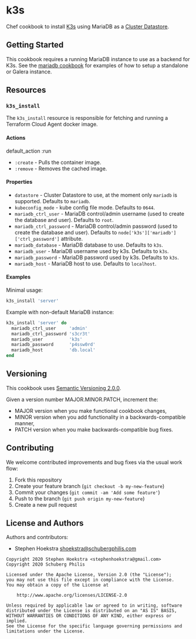 # k3s

Chef cookbook to install [K3s](https://k3s.io/) using MariaDB as a [Cluster Datastore](https://rancher.com/docs/k3s/latest/en/installation/datastore/).

## Getting Started

This cookbook requires a running MariaDB instance to use as a backend for K3s. See the [mariadb cookbook](https://supermarket.chef.io/cookbooks/mariadb) for examples of how to setup a standalone or Galera instance.

## Resources

### `k3s_install`

The `k3s_install` resource is responsible for fetching and running a Terraform Cloud Agent docker image.

#### Actions

default_action :run

* `:create` -  Pulls the container image.
* `:remove` - Removes the cached image.

#### Properties

* `datastore` - Cluster Datastore to use, at the moment only `mariadb` is supported. Defaults to `mariadb`.
* `kubeconfig_mode` - kube config file mode. Defaults to `0644`.
* `mariadb_ctrl_user` - MariaDB control/admin username (used to create the database and user). Defaults to `root`.
* `mariadb_ctrl_password` - MariaDB control/admin password (used to create the database and user). Defaults to `node['k3s']['mariadb']['ctrl_password']` attribute.
* `mariadb_database` - MariaDB database to use. Defaults to `k3s`.
* `mariadb_user` - MariaDB username used by k3s. Defaults to `k3s`.
* `mariadb_password` - MariaDB password used by k3s. Defaults to `k3s`.
* `mariadb_host` - MariaDB host to use. Defaults to `localhost`.

#### Examples

Minimal usage:

```ruby
k3s_install 'server'
```

Example with non-default MariaDB instance:

```ruby
k3s_install 'server' do
  mariadb_ctrl_user     'admin'
  mariadb_ctrl_password 's3cr3t'
  mariadb_user          'k3s'
  mariadb_password      'p4ssw0rd'
  mariadb_host          'db.local'
end
```

## Versioning

This cookbook uses [Semantic Versioning 2.0.0](http://semver.org/).

Given a version number MAJOR.MINOR.PATCH, increment the:

* MAJOR version when you make functional cookbook changes,
* MINOR version when you add functionality in a backwards-compatible manner,
* PATCH version when you make backwards-compatible bug fixes.

## Contributing

We welcome contributed improvements and bug fixes via the usual work flow:

1. Fork this repository
1. Create your feature branch (`git checkout -b my-new-feature`)
1. Commit your changes (`git commit -am 'Add some feature'`)
1. Push to the branch (`git push origin my-new-feature`)
1. Create a new pull request

## License and Authors

Authors and contributors:

* Stephen Hoekstra <shoekstra@schubergphilis.com>

```
Copyright 2020 Stephen Hoekstra <stephenhoekstra@gmail.com>
Copyright 2020 Schuberg Philis

Licensed under the Apache License, Version 2.0 (the "License");
you may not use this file except in compliance with the License.
You may obtain a copy of the License at

    http://www.apache.org/licenses/LICENSE-2.0

Unless required by applicable law or agreed to in writing, software
distributed under the License is distributed on an "AS IS" BASIS,
WITHOUT WARRANTIES OR CONDITIONS OF ANY KIND, either express or implied.
See the License for the specific language governing permissions and
limitations under the License.
```
